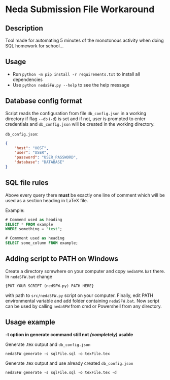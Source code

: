 # Neda Submission File Workaround

## Description
Tool made for automating 5 minutes of the monotonous activity when doing SQL homework for school...

## Usage
- Run `python -m pip install -r requirements.txt` to install all dependencies
- Use `python nedaSFW.py --help` to see the help message

## Database config format
Script reads the configuration from file `db_config.json` in a working directory if flag `--db` (`-d`) is set and if not, user is prompted to enter credentials and `db_config.json` will be created in the working directory.

`db_config.json`:
```json
{
    "host": "HOST",
    "user": "USER",
    "password": "USER_PASSWORD",
    "database": "DATABASE"
}
```

## SQL file rules
Above every query there **must** be exactly one line of comment which will be used as a section heading in LaTeX file.

Example:
```SQL
# Commend used as heading
SELECT * FROM example
WHERE something = "test";

# Commment used as heading
SELECT some_column FROM example;
```

## Adding script to PATH on Windows
Create a directory somwhere on your computer and copy `nedaSFW.bat` there. In `nedaSFW.bat` change 
```
{PUT YOUR SCRIPT (nedSFW.py) PATH HERE}
```
with path to `src/nedaSFW.py` script on your computer.
Finally, edit PATH environmental variable and add folder containing `nedaSFW.bat`. Now script can be used by calling `nedaSFW` from cmd or Powershell from any directory.

## Usage example
**-t option in generate command still not *(completely)* usable**

Generate .tex output and `db_config.json`
```
nedaSFW generate -s sqlFile.sql -o texFile.tex
```

Generate .tex output and use already created `db_config.json`
```
nedaSFW generate -s sqlFile.sql -o texFile.tex -d
```